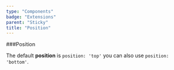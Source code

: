 ```yaml
---
type: "Components"
badge: "Extensions"
parent: "Sticky"
title: "Position"
---
```


###Position

The default **position** is `position: 'top'` you can also use `position: 'bottom'`.

<demo>
  <div class="gatsby_demo_item" data-iframe="iframe/demos/sticky/position"></div>
</demo>
